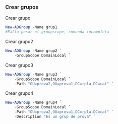 ### Crear grupos

Crear grupo 
```powershell
New-ADGroup -Name grup1
#Falta posar el groupscope, comanda incompleta
```

Crear grupo2
```powershell
New-ADGroup -Name grup2 `
	-GroupScope DomainLocal `
```

Crear grupo3
```powershell
New-ADGroup -Name grup3 `
	-GroupScope DomainLocal `
	-Path "OU=prova2,OU=prova1,DC=rpla,DC=cat" `
```

Crear grupo4
```powershell
New-ADGroup -Name grup4 `
	-GroupScope DomainLocal `
	-Path "OU=prova2,OU=prova1,DC=rpla,DC=cat" `
	-Description "Es un grup de prova" `
```

